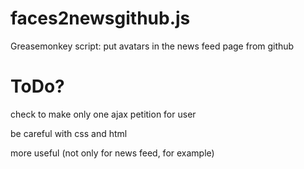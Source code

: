 faces2newsgithub.js
===================

Greasemonkey script: put avatars in the news feed page from github


ToDo?
=====

check to make only one ajax petition for user

be careful with css and html

more useful (not only for news feed, for example)
